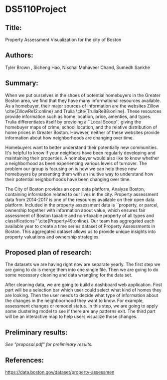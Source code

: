 # DS5110Project

##  Title: 
Property Assessment Visualization for the city of Boston

## Authors:
Tyler Brown , Sicheng Hao, Nischal Mahaveer Chand, Sumedh Sankhe

## Summary:
When we put ourselves in the shoes of potential homebuyers in the
Greater Boston area, we find that they have many informational resources
available. As a homebuyer, their major sources of information are the
websites Zillow \cite{ZillowRe12:online} and Trulia
\cite{TruliaRe98:online}. These resources provide information such as
home location, price, amenties, and types. Trulia differentiates itself
by providing a ``Local Scoop'', giving the homebuyer maps of crime, school
location, and the relative distribution of home prices in Greater
Boston. However, neither of these websites provide information about how
neighborhoods are changing over time.

Homebuyers want to better understand their potentially new communities.
It's helpful to know if your neighbors have been regularly developing
and maintaining their properties. A homebuyer would also like to know
whether a neighborhood as been experiencing various levels of turnover.
The problem our group is focusing on is how we can help these new
homebuyers by presenting them with an inuitive way to understand how
their potential neighborhoods have been changing over time.

The City of Boston provides an open data platform, Analyze Boston, 
containing information related to our lives in the city. Property 
assessment data from 2014-2017 is one of the resources available on their
 open data platform. Included in the property assessment data is 
``property, or parcel, ownership together with information about value, 
which ensures fair assessment of Boston taxable and non-taxable property 
of all types and classifications'' \cite{Property49:online}. Our team 
has aggregated each available year to create a time series dataset of 
Property Assessments in Boston. This aggregated dataset allows us to 
provide unique insights into property valuations and ownership strategies.


## Proposed plan of research:
The datasets we are having right now are separate yearly. The first step we are going to do is merge them into one single file. Then we are going to do some necessary cleaning and data wrangling for the data set. 

After cleaning data, we are going to build a dashboard web application. First part will be a selection bar which user could select what kind of homes they are looking. Then the user needs to decide what type of information about the changes in the neighboorhood they want to know. For example, assessment changes or remodel status. In this step, we are going to apply some clustering model to see if there are any patterns exit. The third part will be an interactive map to help users visualize those changes. 


##  Preliminary results:
*See "proposal.pdf" for preliminary results.*

##  References:
https://data.boston.gov/dataset/property-assessmen
